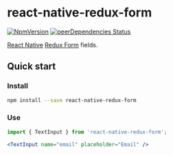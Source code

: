 # react-native-redux-form

[![NpmVersion](https://img.shields.io/npm/v/react-native-redux-form.svg)](https://www.npmjs.com/package/react-native-redux-form)
[![peerDependencies Status](https://david-dm.org/loginov-rocks/react-native-redux-form/peer-status.svg)](https://david-dm.org/loginov-rocks/react-native-redux-form?type=peer)

[React Native](https://facebook.github.io/react-native/) [Redux Form](https://redux-form.com/) fields.

## Quick start

### Install

```sh
npm install --save react-native-redux-form
```

### Use

```jsx
import { TextInput } from 'react-native-redux-form';

<TextInput name="email" placeholder="Email" />
```
